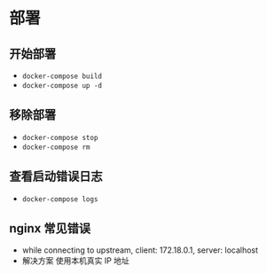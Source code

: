 # 部署

## 开始部署

- `docker-compose build`
- `docker-compose up -d`

## 移除部署

- `docker-compose stop`
- `docker-compose rm`

## 查看启动错误日志

- `docker-compose logs`

## nginx 常见错误

- while connecting to upstream, client: 172.18.0.1, server: localhost
- 解决方案 使用本机真实 IP 地址
